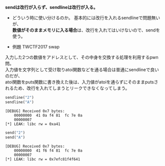 **sendは改行が入らず、sendlineは改行が入る。**  

* どういう時に使い分けるのか。
基本的には改行を入れるsendlineで問題無いが、  
**数値がそのままメモリに入る場合**は、改行を入れてはいけないので、sendを使う。  

* 例題
TWCTF2017 swap

入力した2つの数値をアドレスとして、その中身を交換する処理を利用するpwn問。  
入力値を文字列として受け取りatoi関数などを通る場合は普通にsendlineで良いのだが、  
atoi関数をputs関数に書き換えた後は、入力値がatoiを通らずにそのままputsされるため、改行を入れてしまうとリークできなくなってしまう。  
```python
sendline("2")
sendline("A")
```
```
[DEBUG] Received 0x7 bytes:
    00000000  41 0a f4 81  fc 7e 0a 
    00000007
[*] LEAK: libc rw = 0xa41
```
```python
send("2")
send("A")
```
```
[DEBUG] Received 0x7 bytes:
    00000000  41 f6 f4 81  fc 7e 0a 
    00000007
[*] LEAK: libc rw = 0x7efc81f4f641
```

